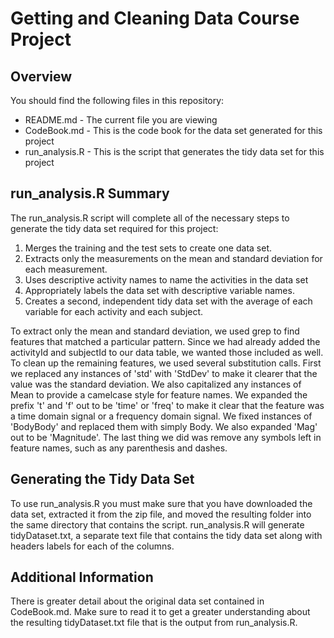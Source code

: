 # Getting and Cleaning Data Course Project

## Overview
You should find the following files in this repository:

* README.md - The current file you are viewing
* CodeBook.md - This is the code book for the data set generated for this project
* run_analysis.R - This is the script that generates the tidy data set for this project

## run_analysis.R Summary
The run_analysis.R script will complete all of the necessary steps to generate the tidy data set required for this project:

1. Merges the training and the test sets to create one data set.
2. Extracts only the measurements on the mean and standard deviation for each measurement. 
3. Uses descriptive activity names to name the activities in the data set
4. Appropriately labels the data set with descriptive variable names. 
5. Creates a second, independent tidy data set with the average of each variable for each activity and each subject.

To extract only the mean and standard deviation, we used grep to find features that matched a particular pattern.  Since we had already added the activityId and subjectId to our data table, we wanted those included as well. To clean up the remaining features, we used several substitution calls.  First we replaced any instances of 'std' with 'StdDev' to make it clearer that the value was the standard deviation.  We also capitalized any instances of Mean to provide a camelcase style for feature names.  We expanded the prefix 't' and 'f' out to be 'time' or 'freq' to make it clear that the feature was a time domain signal or a frequency domain signal.  We fixed instances of 'BodyBody' and replaced them with simply Body.  We also expanded 'Mag' out to be 'Magnitude'. The last thing we did was remove any symbols left in feature names, such as any parenthesis and dashes.

## Generating the Tidy Data Set
To use run_analysis.R you must make sure that you have downloaded the data set, extracted it from the zip file, and moved the resulting folder into the same directory that contains the script. run_analysis.R will generate tidyDataset.txt, a separate text file that contains the tidy data set along with headers labels for each of the columns.

## Additional Information
There is greater detail about the original data set contained in CodeBook.md.  Make sure to read it to get a greater understanding about the resulting tidyDataset.txt file that is the output from run_analysis.R.